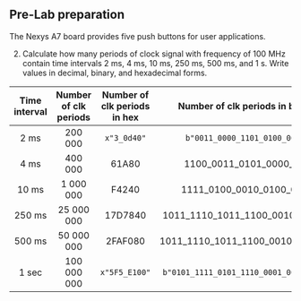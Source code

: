 ## Pre-Lab preparation

The Nexys A7 board provides five push buttons for user applications.

2. Calculate how many periods of clock signal with frequency of 100&nbsp;MHz contain time intervals 2&nbsp;ms, 4&nbsp;ms, 10&nbsp;ms, 250&nbsp;ms, 500&nbsp;ms, and 1&nbsp;s. Write values in decimal, binary, and hexadecimal forms.


<!--
https://editor.codecogs.com/
T_{clk}=\frac{1}{f_{clk}}=
\textup{number of clk period} = \frac{\textup{time interval}}{T_{clk}}=
-->

   | **Time interval** | **Number of clk periods** | **Number of clk periods in hex** | **Number of clk periods in binary** |
   | :-: | :-: | :-: | :-: |
   | 2 ms | 200 000 | `x"3_0d40"` | `b"0011_0000_1101_0100_0000"` |
   | 4 ms | 400 000 | 61A80 | 1100_0011_0101_0000_000 |
   | 10 ms | 1 000 000 | F4240 | 1111_0100_0010_0100_0000 |
   | 250 ms | 25 000 000 | 17D7840 | 1011_1110_1011_1100_0010_0000_0 |
   | 500 ms | 50 000 000 | 2FAF080 | 1011_1110_1011_1100_0010_0000_00 |
   | 1 sec | 100 000 000 | `x"5F5_E100"` | `b"0101_1111_0101_1110_0001_0000_0000"` |

<a name="part1"></a>
